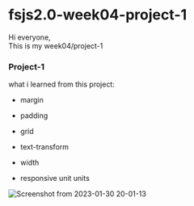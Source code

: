 # fsjs2.0-week04-project-1  

Hi everyone,  
This is my week04/project-1

### Project-1

what i learned from this project:
- margin

- padding

- grid

- text-transform

- width

- responsive unit units  



![Screenshot from 2023-01-30 20-01-13](https://user-images.githubusercontent.com/119164102/215506484-4c556803-172f-46b5-82fe-e224fc317174.png)
